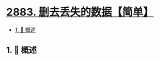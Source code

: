 # [2883. 删去丢失的数据【简单】](https://github.com/Tdahuyou/TNotes.leetcode/tree/main/notes/2883.%20%E5%88%A0%E5%8E%BB%E4%B8%A2%E5%A4%B1%E7%9A%84%E6%95%B0%E6%8D%AE%E3%80%90%E7%AE%80%E5%8D%95%E3%80%91)

<!-- region:toc -->

- [1. 📝 概述](#1--概述)

<!-- endregion:toc -->

## 1. 📝 概述
